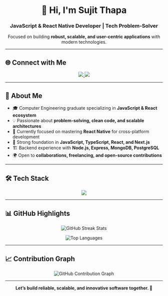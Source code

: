 <h1 align="center">👋 Hi, I'm Sujit Thapa</h1>

<h3 align="center">JavaScript & React Native Developer | Tech Problem-Solver</h3>

<p align="center">
Focused on building <strong>robust, scalable, and user-centric applications</strong> with modern technologies.
</p>

---

## 🌐 Connect with Me
<p align="center">
  <a href="https://www.linkedin.com/in/sujit-raj-thapa-12265125a/" target="_blank">
    <img src="https://img.shields.io/badge/LinkedIn-0A66C2?style=for-the-badge&logo=linkedin&logoColor=white"/>
  </a>
  <a href="https://github.com/sujit-thapa" target="_blank">
    <img src="https://img.shields.io/badge/GitHub-181717?style=for-the-badge&logo=github&logoColor=white"/>
  </a>
</p>

---

## 💼 About Me  

- 🎓 Computer Engineering graduate specializing in **JavaScript & React ecosystem**  
- 💡 Passionate about **problem-solving, clean code, and scalable architectures**  
- 📱 Currently focused on mastering **React Native** for cross-platform development  
- 🧠 Strong foundation in **JavaScript, TypeScript, React, and Next.js**  
- 🏗️ Backend experience with **Node.js, Express, MongoDB, PostgreSQL**  
- 🌍 Open to **collaborations, freelancing, and open-source contributions**  

---

## 🛠️ Tech Stack
<p align="center">
  <img src="https://skillicons.dev/icons?i=js,ts,react,reactnative,nextjs,nodejs,express,mongodb,postgres,html,css,git,figma" />
</p>

---


## 📊 GitHub Highlights  


<p align="center">
  <img src="https://github-readme-streak-stats.herokuapp.com/?user=sujit-thapa&theme=tokyonight" alt="GitHub Streak Stats" />
</p>

<p align="center">
  <img src="https://github-readme-stats.vercel.app/api/top-langs?username=sujit-thapa&show_icons=true&locale=en&layout=compact&theme=tokyonight" alt="Top Languages" />
</p>

---

## 📈 Contribution Graph  

<p align="center">
  <img src="https://github-readme-activity-graph.vercel.app/graph?username=sujit-thapa&theme=tokyonight" alt="GitHub Contribution Graph" />
</p>

---

<p align="center"><strong>Let’s build reliable, scalable, and innovative software together. 🚀</strong></p>
